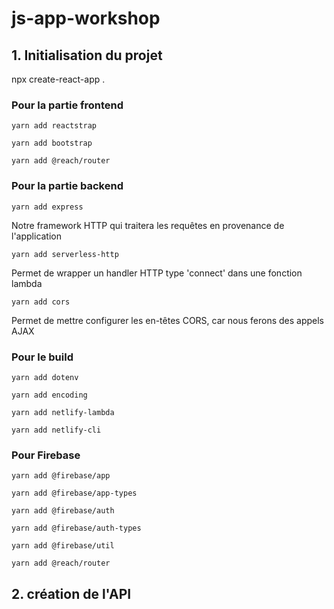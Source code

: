 # js-app-workshop

## 1. Initialisation du projet

npx create-react-app .

### Pour la partie frontend

`yarn add reactstrap`

`yarn add bootstrap`

`yarn add @reach/router`

### Pour la partie backend
 
`yarn add express`

Notre framework HTTP qui traitera les requêtes en provenance de l'application

`yarn add serverless-http`
 
Permet de wrapper un handler HTTP type 'connect' dans une fonction lambda

`yarn add cors`

Permet de mettre configurer les en-têtes CORS, car nous ferons des appels AJAX


### Pour le build

`yarn add dotenv`

`yarn add encoding`

`yarn add netlify-lambda`

`yarn add netlify-cli`

### Pour Firebase

`yarn add @firebase/app`

`yarn add @firebase/app-types`

`yarn add @firebase/auth`

`yarn add @firebase/auth-types`

`yarn add @firebase/util`

`yarn add @reach/router`

## 2. création de l'API